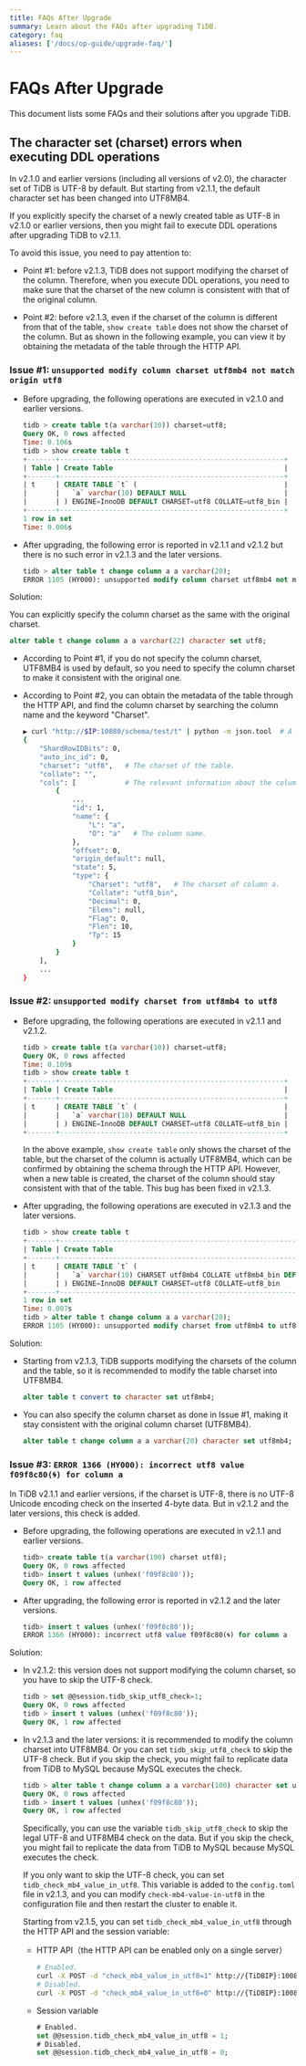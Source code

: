 ```yaml
---
title: FAQs After Upgrade
summary: Learn about the FAQs after upgrading TiDB.
category: faq
aliases: ['/docs/op-guide/upgrade-faq/']
---
```


# FAQs After Upgrade

This document lists some FAQs and their solutions after you upgrade TiDB.

## The character set (charset) errors when executing DDL operations

In v2.1.0 and earlier versions (including all versions of v2.0), the character set of TiDB is UTF-8 by default. But starting from v2.1.1, the default character set has been changed into UTF8MB4. 

If you explicitly specify the charset of a newly created table as UTF-8 in v2.1.0 or earlier versions, then you might fail to execute DDL operations after upgrading TiDB to v2.1.1.

To avoid this issue, you need to pay attention to:

- Point #1: before v2.1.3, TiDB does not support modifying the charset of the column. Therefore, when you execute DDL operations, you need to make sure that the charset of the new column is consistent with that of the original column.

- Point #2: before v2.1.3, even if the charset of the column is different from that of the table, `show create table` does not show the charset of the column. But as shown in the following example, you can view it by obtaining the metadata of the table through the HTTP API.

### Issue #1: `unsupported modify column charset utf8mb4 not match origin utf8`

- Before upgrading, the following operations are executed in v2.1.0 and earlier versions.

    ```sql
    tidb > create table t(a varchar(10)) charset=utf8;
    Query OK, 0 rows affected
    Time: 0.106s
    tidb > show create table t
    +-------+-------------------------------------------------------+
    | Table | Create Table                                          |
    +-------+-------------------------------------------------------+
    | t     | CREATE TABLE `t` (                                    |
    |       |   `a` varchar(10) DEFAULT NULL                        |
    |       | ) ENGINE=InnoDB DEFAULT CHARSET=utf8 COLLATE=utf8_bin |
    +-------+-------------------------------------------------------+
    1 row in set
    Time: 0.006s
    ```

- After upgrading, the following error is reported in v2.1.1 and v2.1.2 but there is no such error in v2.1.3 and the later versions.

    ```sql
    tidb > alter table t change column a a varchar(20);
    ERROR 1105 (HY000): unsupported modify column charset utf8mb4 not match origin utf8
    ```

Solution: 

You can explicitly specify the column charset as the same with the original charset.

```sql
alter table t change column a a varchar(22) character set utf8;
```

- According to Point #1, if you do not specify the column charset, UTF8MB4 is used by default, so you need to specify the column charset to make it consistent with the original one.

- According to Point #2, you can obtain the metadata of the table through the HTTP API, and find the column charset by searching the column name and the keyword "Charset".

    ```sh
    ▶ curl "http://$IP:10080/schema/test/t" | python -m json.tool  # A python tool is used here to format JSON, which is not required and only for the convenience to add comments.
    {
        "ShardRowIDBits": 0,
        "auto_inc_id": 0,
        "charset": "utf8",   # The charset of the table.
        "collate": "",
        "cols": [            # The relevant information about the columns.
            {
                ...
                "id": 1,
                "name": {
                    "L": "a",
                    "O": "a"   # The column name. 
                },
                "offset": 0,
                "origin_default": null,
                "state": 5,
                "type": {
                    "Charset": "utf8",   # The charset of column a.
                    "Collate": "utf8_bin",
                    "Decimal": 0,
                    "Elems": null,
                    "Flag": 0,
                    "Flen": 10,
                    "Tp": 15
                }
            }
        ],
        ...
    }
    ```

### Issue #2: `unsupported modify charset from utf8mb4 to utf8`

- Before upgrading, the following operations are executed in v2.1.1 and v2.1.2.

    ```sql
    tidb > create table t(a varchar(10)) charset=utf8;
    Query OK, 0 rows affected
    Time: 0.109s
    tidb > show create table t
    +-------+-------------------------------------------------------+
    | Table | Create Table                                          |
    +-------+-------------------------------------------------------+
    | t     | CREATE TABLE `t` (                                    |
    |       |   `a` varchar(10) DEFAULT NULL                        |
    |       | ) ENGINE=InnoDB DEFAULT CHARSET=utf8 COLLATE=utf8_bin |
    +-------+-------------------------------------------------------+
    ```

    In the above example, `show create table` only shows the charset of the table, but the charset of the column is actually UTF8MB4, which can be confirmed by obtaining the schema through the HTTP API. However, when a new table is created, the charset of the column should stay consistent with that of the table. This bug has been fixed in v2.1.3. 

- After upgrading, the following operations are executed in v2.1.3 and the later versions.

    ```sql
    tidb > show create table t
    +-------+--------------------------------------------------------------------+
    | Table | Create Table                                                       |
    +-------+--------------------------------------------------------------------+
    | t     | CREATE TABLE `t` (                                                 |
    |       |   `a` varchar(10) CHARSET utf8mb4 COLLATE utf8mb4_bin DEFAULT NULL |
    |       | ) ENGINE=InnoDB DEFAULT CHARSET=utf8 COLLATE=utf8_bin              |
    +-------+--------------------------------------------------------------------+
    1 row in set
    Time: 0.007s
    tidb > alter table t change column a a varchar(20);
    ERROR 1105 (HY000): unsupported modify charset from utf8mb4 to utf8
    ```

Solution:

- Starting from v2.1.3, TiDB supports modifying the charsets of the column and the table, so it is recommended to modify the table charset into UTF8MB4.

    ```sql
    alter table t convert to character set utf8mb4;
    ```

- You can also specify the column charset as done in Issue #1, making it stay consistent with the original column charset (UTF8MB4).

    ```sql
    alter table t change column a a varchar(20) character set utf8mb4;
    ```

### Issue #3: `ERROR 1366 (HY000): incorrect utf8 value f09f8c80(🌀) for column a`

In TiDB v2.1.1 and earlier versions, if the charset is UTF-8, there is no UTF-8 Unicode encoding check on the inserted 4-byte data. But in v2.1.2 and the later versions, this check is added.

- Before upgrading, the following operations are executed in v2.1.1 and earlier versions.

    ```sql
    tidb> create table t(a varchar(100) charset utf8);
    Query OK, 0 rows affected
    tidb> insert t values (unhex('f09f8c80'));
    Query OK, 1 row affected
    ```

- After upgrading, the following error is reported in v2.1.2 and the later versions.

    ```sql
    tidb> insert t values (unhex('f09f8c80'));
    ERROR 1366 (HY000): incorrect utf8 value f09f8c80(🌀) for column a
    ```

Solution:

- In v2.1.2: this version does not support modifying the column charset, so you have to skip the UTF-8 check.

    ```sql
    tidb > set @@session.tidb_skip_utf8_check=1;
    Query OK, 0 rows affected
    tidb > insert t values (unhex('f09f8c80'));
    Query OK, 1 row affected
    ```

- In v2.1.3 and the later versions: it is recommended to modify the column charset into UTF8MB4. Or you can set `tidb_skip_utf8_check` to skip the UTF-8 check. But if you skip the check, you might fail to replicate data from TiDB to MySQL because MySQL executes the check. 

    ```sql
    tidb > alter table t change column a a varchar(100) character set utf8mb4;
    Query OK, 0 rows affected
    tidb > insert t values (unhex('f09f8c80'));
    Query OK, 1 row affected
    ```

    Specifically, you can use the variable `tidb_skip_utf8_check` to skip the legal UTF-8 and UTF8MB4 check on the data. But if you skip the check, you might fail to replicate the data from TiDB to MySQL because MySQL executes the check. 

    If you only want to skip the UTF-8 check, you can set `tidb_check_mb4_value_in_utf8`. This variable is added to the `config.toml` file in v2.1.3, and you can modify `check-mb4-value-in-utf8` in the configuration file and then restart the cluster to enable it.

    Starting from v2.1.5, you can set `tidb_check_mb4_value_in_utf8` through the HTTP API and the session variable: 

    * HTTP API（the HTTP API can be enabled only on a single server）

        ```sh
        # Enabled.
        curl -X POST -d "check_mb4_value_in_utf8=1" http://{TiDBIP}:10080/settings
        # Disabled.
        curl -X POST -d "check_mb4_value_in_utf8=0" http://{TiDBIP}:10080/settings
        ```

    * Session variable

        ```sql
        # Enabled.
        set @@session.tidb_check_mb4_value_in_utf8 = 1;
        # Disabled.
        set @@session.tidb_check_mb4_value_in_utf8 = 0;
        ```
